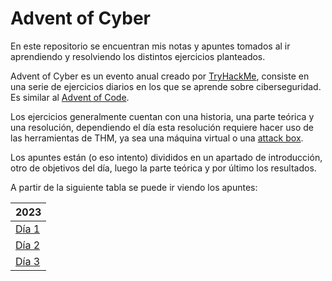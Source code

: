 # Advent of Cyber

En este repositorio se encuentran mis notas y apuntes tomados al ir aprendiendo y resolviendo los distintos ejercicios planteados.

Advent of Cyber es un evento anual creado por [TryHackMe](https://tryhackme.com/), consiste en una serie de ejercicios diarios en los que se aprende sobre ciberseguridad. Es similar al [Advent of Code](https://adventofcode.com/).

Los ejercicios generalmente cuentan con una historia, una parte teórica y una resolución, dependiendo el día esta resolución requiere hacer uso de las herramientas de THM, ya sea una máquina virtual o una [attack box](https://help.tryhackme.com/en/articles/6721845-the-attackbox-explained).

Los apuntes están (o eso intento) divididos en un apartado de introducción, otro de objetivos del día, luego la parte teórica y por último los resultados.

A partir de la siguiente tabla se puede ir viendo los apuntes:

| 2023                      |
| :------------------------ |
| [Día 1](2023/Día%201/day1.md) |
| [Día 2](2023/Día%202/day2.md) |
| [Día 3](2023/Día%203/day3.md) |
